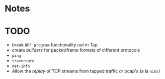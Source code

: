 
# Notes

# TODO

- break `BPF program` functionality out in Tap
- create *builders* for packet/frame formats of different protocols
- `ping`
- `traceroute`
- `net-info`
- Allow the *replay* of TCP streams from tapped traffic or pcap's (a la `nids`)

